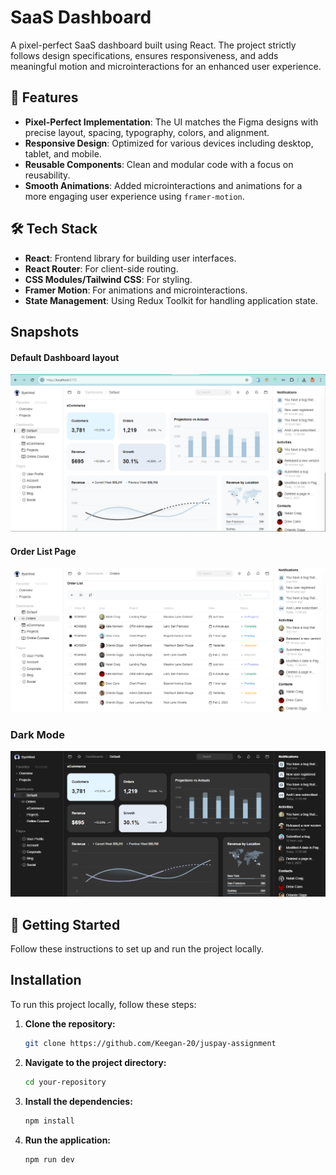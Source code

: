 # SaaS Dashboard

A pixel-perfect SaaS dashboard built using React. The project strictly follows design specifications, ensures responsiveness, and adds meaningful motion and microinteractions for an enhanced user experience.

## 🌟 Features

- **Pixel-Perfect Implementation**: The UI matches the Figma designs with precise layout, spacing, typography, colors, and alignment.
- **Responsive Design**: Optimized for various devices including desktop, tablet, and mobile.
- **Reusable Components**: Clean and modular code with a focus on reusability.
- **Smooth Animations**: Added microinteractions and animations for a more engaging user experience using `framer-motion`.

## 🛠️ Tech Stack

- **React**: Frontend library for building user interfaces.
- **React Router**: For client-side routing.
- **CSS Modules/Tailwind CSS**: For styling.
- **Framer Motion**: For animations and microinteractions.
- **State Management**: Using Redux Toolkit for handling application state.



## Snapshots
####  Default Dashboard layout
![ Default Dashboard layout](./src/assets/ProjectSS/dashboard.png)

#### Order List Page
![Order List Page](./src/assets/ProjectSS/orderList.png)

### Dark Mode
![Dark Mode](./src/assets/ProjectSS/dark%20mode.png)


## 🚀 Getting Started

Follow these instructions to set up and run the project locally.

## Installation

To run this project locally, follow these steps:

1. **Clone the repository:**
    ```bash
    git clone https://github.com/Keegan-20/juspay-assignment
    ```

2. **Navigate to the project directory:**
    ```bash
    cd your-repository
    ```

3. **Install the dependencies:**
    ```bash
    npm install
    ```

4. **Run the application:**
    ```bash
    npm run dev
    ```
